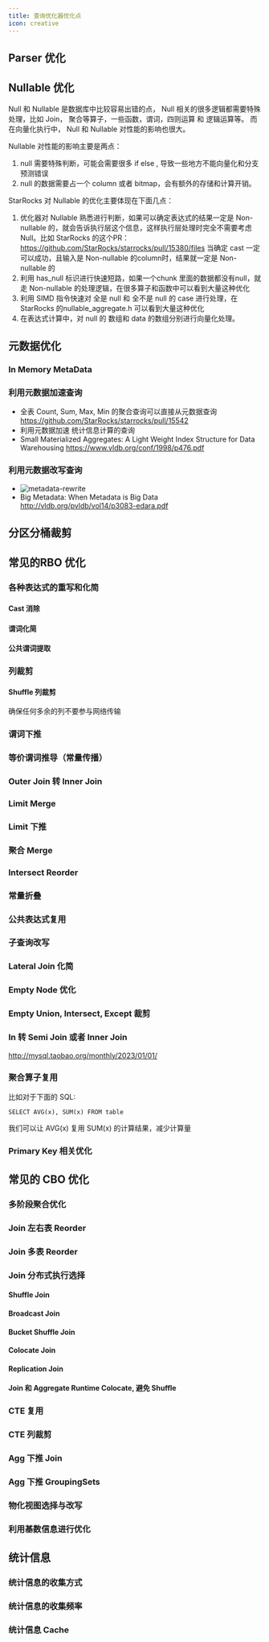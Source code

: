 ```yaml
---
title: 查询优化器优化点
icon: creative
---
```


## Parser 优化

## Nullable 优化

Null 和 Nullable 是数据库中比较容易出错的点， Null 相关的很多逻辑都需要特殊处理，比如 Join， 聚合等算子，一些函数，谓词，四则运算 和 逻辑运算等。 而在向量化执行中， Null 和 Nullable 对性能的影响也很大。

Nullable 对性能的影响主要是两点：

1. null 需要特殊判断，可能会需要很多 if else , 导致一些地方不能向量化和分支预测错误
2. null 的数据需要占一个 column 或者 bitmap，会有额外的存储和计算开销。

StarRocks 对 Nullable 的优化主要体现在下面几点：

1. 优化器对 Nullable 熟悉进行判断，如果可以确定表达式的结果一定是 Non-nullable 的，就会告诉执行层这个信息，这样执行层处理时完全不需要考虑 Null。比如 StarRocks 的这个PR： <https://github.com/StarRocks/starrocks/pull/15380/files>  当确定 cast 一定可以成功，且输入是 Non-nullable 的column时，结果就一定是  Non-nullable 的
2. 利用 has_null 标识进行快速短路，如果一个chunk 里面的数据都没有null，就走  Non-nullable 的处理逻辑，在很多算子和函数中可以看到大量这种优化
3. 利用 SIMD 指令快速对 全是 null 和 全不是 null 的 case 进行处理，在 StarRocks 的nullable_aggregate.h 可以看到大量这种优化
4. 在表达式计算中，对 null 的 数组和 data 的数组分别进行向量化处理。

## 元数据优化

### In Memory MetaData

### 利用元数据加速查询

- 全表 Count, Sum, Max, Min 的聚合查询可以直接从元数据查询 <https://github.com/StarRocks/starrocks/pull/15542>
- 利用元数据加速 统计信息计算的查询
- Small Materialized Aggregates: A Light Weight Index Structure for Data Warehousing <https://www.vldb.org/conf/1998/p476.pdf>

### 利用元数据改写查询

- ![metadata-rewrite](/metadata-rewrite.png)
- Big Metadata: When Metadata is Big Data <http://vldb.org/pvldb/vol14/p3083-edara.pdf>

## 分区分桶裁剪

## 常见的RBO 优化

### 各种表达式的重写和化简

#### Cast 消除

#### 谓词化简

#### 公共谓词提取

### 列裁剪

#### Shuffle 列裁剪

确保任何多余的列不要参与网络传输

### 谓词下推

### 等价谓词推导（常量传播）

### Outer Join 转 Inner Join

### Limit Merge

### Limit 下推

### 聚合 Merge

### Intersect Reorder

### 常量折叠

### 公共表达式复用

### 子查询改写

### Lateral Join 化简

### Empty Node 优化

### Empty Union, Intersect, Except 裁剪

### In 转 Semi Join 或者 Inner Join

<http://mysql.taobao.org/monthly/2023/01/01/>

### 聚合算子复用

比如对于下面的 SQL:

```
SELECT AVG(x), SUM(x) FROM table
```

我们可以让 AVG(x) 复用 SUM(x) 的计算结果，减少计算量

### Primary Key 相关优化


## 常见的 CBO 优化

### 多阶段聚合优化

### Join 左右表 Reorder

### Join 多表 Reorder

### Join 分布式执行选择

#### Shuffle Join

#### Broadcast Join

#### Bucket Shuffle Join

#### Colocate Join

#### Replication Join

#### Join 和 Aggregate Runtime Colocate, 避免 Shuffle

### CTE 复用

### CTE 列裁剪

### Agg 下推 Join

### Agg 下推 GroupingSets

### 物化视图选择与改写

### 利用基数信息进行优化

## 统计信息

### 统计信息的收集方式

### 统计信息的收集频率

### 统计信息 Cache

